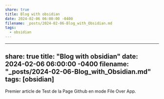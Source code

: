 ```yaml
---
share: true
title: Blog with obsidian
date: 2024-02-06 06:00:00 -0400
filename: _posts/2024-02-06-Blog_with_Obsidian.md
tags:
  - obsidian
---
```


---
share: true
title: "Blog with obsidian"
date: 2024-02-06 06:00:00 -0400
filename: "_posts/2024-02-06-Blog_with_Obsidian.md"
tags: [obsidian]
---






Premier article de Test de la Page Github en mode File Over App.